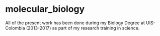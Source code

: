 # molecular_biology

All of the present work has been done during my Biology Degree at UIS-Colombia (2013-2017) as part of my research training in science.
